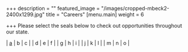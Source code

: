+++
description = ""
featured_image = "/images/cropped-mbeck2-2400x1299.jpg"
title = "Careers"
[menu.main]
weight = 6

+++
Please select the seals below to check out opportunities throughout our state.

| [a](/images/apache.png "a") | b | c |
| d | e | f |
| g | h | i |
| j | k | l |
| m | n | o |